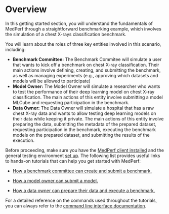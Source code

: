 # Overview

In this getting started section, you will understand the fundamentals of MedPerf through a straightforward benchmarking example, which involves the simulation of a chest X-rays classification benchmark.

You will learn about the roles of three key entities involved in this scenario, including:  

- **Benchmark Committee:** The Benchmark Commitee will simulate a user that wants to kick off a benchmark on chest X-ray classification. Their main actions involve defining, creating, and submitting the benchmark, as well as managing experiments (e.g., approving which datasets and models will be allowed to participate)
- **Model Owner:** The Model Owner will simulate a researcher who wants to test the performance of their deep learning model on chest X-ray classification. The main actions of this entity involve submitting a model MLCube and requesting participation in the benchmark.
- **Data Owner:** The Data Owner will simulate a hospital that has a raw chest X-ray data and wants to allow testing deep learning models on their data while keeping it private. The main actions of this entity involve preparing the data, submitting the metadata of the prepared dataset, requesting participation in the benchmark, executing the benchmark models on the prepared dataset, and submitting the results of the execution.

Before proceeding, make sure you have the [MedPerf client installed](../installation.md) and the general testing environment [set up](setup.md). The following list provides useful links to hands-on tutorials that can help you get started with MedPerf:

- [How a benchmark committee can create and submit a benchmark.](benchmark_owner_demo.md)

- [How a model owner can submit a model.](model_owner_demo.md)

- [How a data owner can prepare their data and execute a benchmark.](data_owner_demo.md)

For a detailed reference on the commands used throughout the tutorials, you can always refer to the [command line interface documentation](../cli_reference.md).
